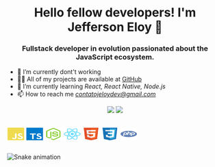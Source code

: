 <h1 align="center">Hello fellow developers! I'm Jefferson Eloy 👋</h1>
<h3 align="center">Fullstack developer in evolution passionated about the JavaScript ecosystem.</h3>

- 🔭 I’m currently dont't working
- 👨‍💻 All of my projects are available at [GitHub](https://github.com/jeffeloy)
- 🌱 I’m currently learning *React, React Native, Node.js*
- 📫 How to reach me *contatojeloydev@gmail.com*

<p align="center">
  <img src="https://github-readme-stats.vercel.app/api?username=jeffeloy&show_icons=true&count_private=true&theme=tokyonight&icon_color=8257e5&title_color=8257e5&text_color=a8fdf6" /> 
  <img src="https://github-readme-stats.vercel.app/api/top-langs/?username=jeffeloy&layout=compact&theme=tokyonight&title_color=8257e5&text_color=a8fdf6" /> 
</p>

<div style="display: inline_block"><br>
  <img align="center" alt="Jeff-Js" height="30" width="40" src="https://raw.githubusercontent.com/devicons/devicon/master/icons/javascript/javascript-plain.svg">
  <img align="center" alt="Jeff-Ts" height="30" width="40" src="https://raw.githubusercontent.com/devicons/devicon/master/icons/typescript/typescript-plain.svg">
  <img align="center" alt="Jeff-Node" height="30" width="40" src="https://raw.githubusercontent.com/devicons/devicon/master/icons/nodejs/nodejs-plain.svg">
  <img align="center" alt="Jeff-React" height="30" width="40" src="https://raw.githubusercontent.com/devicons/devicon/master/icons/react/react-original.svg">
  <img align="center" alt="Jeff-HTML" height="30" width="40" src="https://raw.githubusercontent.com/devicons/devicon/master/icons/html5/html5-original.svg">
  <img align="center" alt="Jeff-CSS" height="30" width="40" src="https://raw.githubusercontent.com/devicons/devicon/master/icons/css3/css3-original.svg">
  <img align="center" alt="Jeff-PHP" height="30" width="40" src="https://raw.githubusercontent.com/devicons/devicon/master/icons/php/php-plain.svg">
</div>

  ##
  
![Snake animation](https://github.com/jeffeloy/jeffeloy/blob/output/github-contribution-grid-snake.svg)
